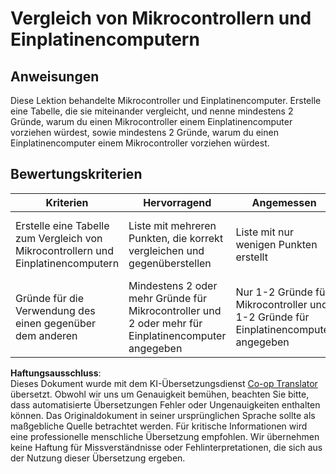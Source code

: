 <!--
CO_OP_TRANSLATOR_METADATA:
{
  "original_hash": "750bd75866471141f857240219084767",
  "translation_date": "2025-08-25T22:24:11+00:00",
  "source_file": "1-getting-started/lessons/2-deeper-dive/assignment.md",
  "language_code": "de"
}
-->
# Vergleich von Mikrocontrollern und Einplatinencomputern

## Anweisungen

Diese Lektion behandelte Mikrocontroller und Einplatinencomputer. Erstelle eine Tabelle, die sie miteinander vergleicht, und nenne mindestens 2 Gründe, warum du einen Mikrocontroller einem Einplatinencomputer vorziehen würdest, sowie mindestens 2 Gründe, warum du einen Einplatinencomputer einem Mikrocontroller vorziehen würdest.

## Bewertungskriterien

| Kriterien | Hervorragend | Angemessen | Verbesserungswürdig |
| --------- | ------------ | ---------- | -------------------- |
| Erstelle eine Tabelle zum Vergleich von Mikrocontrollern und Einplatinencomputern | Liste mit mehreren Punkten, die korrekt vergleichen und gegenüberstellen | Liste mit nur wenigen Punkten erstellt | Nur einen oder keinen Punkt zum Vergleich und Gegenüberstellung gefunden |
| Gründe für die Verwendung des einen gegenüber dem anderen | Mindestens 2 oder mehr Gründe für Mikrocontroller und 2 oder mehr für Einplatinencomputer angegeben | Nur 1-2 Gründe für Mikrocontroller und 1-2 Gründe für Einplatinencomputer angegeben | Keine oder weniger als 1 Grund für Mikrocontroller oder Einplatinencomputer angegeben |

**Haftungsausschluss**:  
Dieses Dokument wurde mit dem KI-Übersetzungsdienst [Co-op Translator](https://github.com/Azure/co-op-translator) übersetzt. Obwohl wir uns um Genauigkeit bemühen, beachten Sie bitte, dass automatisierte Übersetzungen Fehler oder Ungenauigkeiten enthalten können. Das Originaldokument in seiner ursprünglichen Sprache sollte als maßgebliche Quelle betrachtet werden. Für kritische Informationen wird eine professionelle menschliche Übersetzung empfohlen. Wir übernehmen keine Haftung für Missverständnisse oder Fehlinterpretationen, die sich aus der Nutzung dieser Übersetzung ergeben.